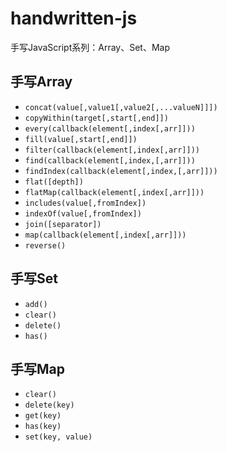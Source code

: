 # handwritten-js
手写JavaScript系列：Array、Set、Map

## 手写Array
- `concat(value[,value1[,value2[,...valueN]]])`
- `copyWithin(target[,start[,end]])`
- `every(callback(element[,index[,arr]]))`
- `fill(value[,start[,end]])`
- `filter(callback(element[,index[,arr]]))`
- `find(callback(element[,index,[,arr]]))`
- `findIndex(callback(element[,index,[,arr]]))`
- `flat([depth])`
- `flatMap(callback(element[,index[,arr]]))`
- `includes(value[,fromIndex])`
- `indexOf(value[,fromIndex])`
- `join([separator])`
- `map(callback(element[,index[,arr]]))`
- `reverse()`

## 手写Set
- `add()`
- `clear()`
- `delete()`
- `has()`

## 手写Map
- `clear()`
- `delete(key)`
- `get(key)`
- `has(key)`
- `set(key, value)`
